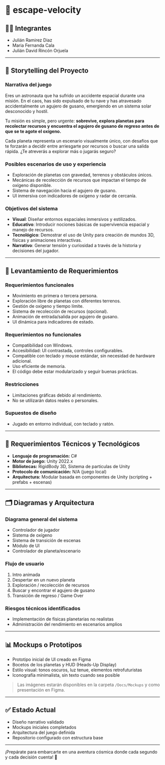 
# 🌌 escape-velocity

## 👩‍🚀 Integrantes

- Julián Ramirez Diaz
- Maria Fernanda Cala
- Julián David Rincón Orjuela  
---

## 🧭 Storytelling del Proyecto

### Narrativa del juego

Eres un astronauta que ha sufrido un accidente espacial durante una misión. En el caos, has sido expulsado de tu nave y has atravesado accidentalmente un agujero de gusano, emergiendo en un sistema solar desconocido y hostil. 

Tu misión es simple, pero urgente: **sobrevive, explora planetas para recolectar recursos y encuentra el agujero de gusano de regreso antes de que se te agote el oxígeno.**

Cada planeta representa un escenario visualmente único, con desafíos que te forzarán a decidir entre arriesgarte por recursos o buscar una salida rápida. ¿Te atreverás a explorar más o jugarás seguro?

### Posibles escenarios de uso y experiencia

- Exploración de planetas con gravedad, terrenos y obstáculos únicos.
- Mecánicas de recolección de recursos que impactan el tiempo de oxígeno disponible.
- Sistema de navegación hacia el agujero de gusano.
- UI inmersiva con indicadores de oxígeno y radar de cercanía.

### Objetivos del sistema

- **Visual**: Diseñar entornos espaciales inmersivos y estilizados.
- **Educativo**: Introducir nociones básicas de supervivencia espacial y manejo de recursos.
- **Tecnológico**: Demostrar el uso de Unity para creación de mundos 3D, físicas y animaciones interactivas.
- **Narrativo**: Generar tensión y curiosidad a través de la historia y decisiones del jugador.

---

## 🧾 Levantamiento de Requerimientos

### Requerimientos funcionales

- Movimiento en primera o tercera persona.
- Exploración libre de planetas con diferentes terrenos.
- Gestión de oxígeno y tiempo límite.
- Sistema de recolección de recursos (opcional).
- Animación de entrada/salida por agujero de gusano.
- UI dinámica para indicadores de estado.

### Requerimientos no funcionales

- Compatibilidad con Windows.
- Accesibilidad: UI contrastada, controles configurables.
- Compatible con teclado y mouse estándar, sin necesidad de hardware adicional.
- Uso eficiente de memoria.
- El código debe estar modularizado y seguir buenas prácticas.

### Restricciones

- Limitaciones gráficas debido al rendimiento.
- No se utilizarán datos reales o personales.

### Supuestos de diseño
- Jugado en entorno individual, con teclado y ratón.
---

## 🧠 Requerimientos Técnicos y Tecnológicos

- **Lenguaje de programación:** C#
- **Motor de juego:** Unity 2022.x
- **Bibliotecas:** RigidBody 3D, Sistema de particulas de Unity
- **Protocolo de comunicación:** N/A (juego local)
- **Arquitectura:** Modular basada en componentes de Unity (scripting + prefabs + escenas)

---

## 🗂️ Diagramas y Arquitectura

### Diagrama general del sistema

- Controlador de jugador
- Sistema de oxígeno
- Sistema de transición de escenas
- Módulo de UI
- Controlador de planeta/escenario

### Flujo de usuario

1. Intro animada
2. Despertar en un nuevo planeta
3. Exploración / recolección de recursos
4. Buscar y encontrar el agujero de gusano
5. Transición de regreso / Game Over

### Riesgos técnicos identificados

- Implementación de físicas planetarias no realistas
- Administración del rendimiento en escenarios amplios

---

## 📊 Mockups o Prototipos

- Prototipo inicial de UI creado en Figma
- Bocetos de los planetas y HUD (Heads-Up Display)
- Estilo visual: tonos oscuros, luz tenue, elementos retrofuturistas
- Iconografía minimalista, sin texto cuando sea posible

> Las imágenes estarán disponibles en la carpeta `/Docs/Mockups` y como presentación en Figma.

---

## ✅ Estado Actual

- Diseño narrativo validado
- Mockups iniciales completados
- Arquitectura del juego definida
- Repositorio configurado con estructura base

---

¡Prepárate para embarcarte en una aventura cósmica donde cada segundo y cada decisión cuenta! 🚀
